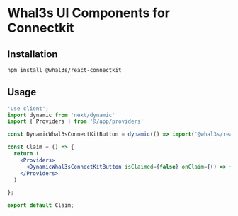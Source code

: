 # Whal3s UI Components for Connectkit

## Installation

```bash
npm install @whal3s/react-connectkit
```

## Usage

```jsx
'use client';
import dynamic from 'next/dynamic'
import { Providers } from '@/app/providers'

const DynamicWhal3sConnectKitButton = dynamic(() => import('@whal3s/react-connectkit').then((mod) => mod.Whal3sConnectKitButton), {ssr: false});

const Claim = () => {
  return (
    <Providers>
      <DynamicWhal3sConnectKitButton isClaimed={false} onClaim={() => {}}/>
    </Providers>
  )

};

export default Claim;
```

